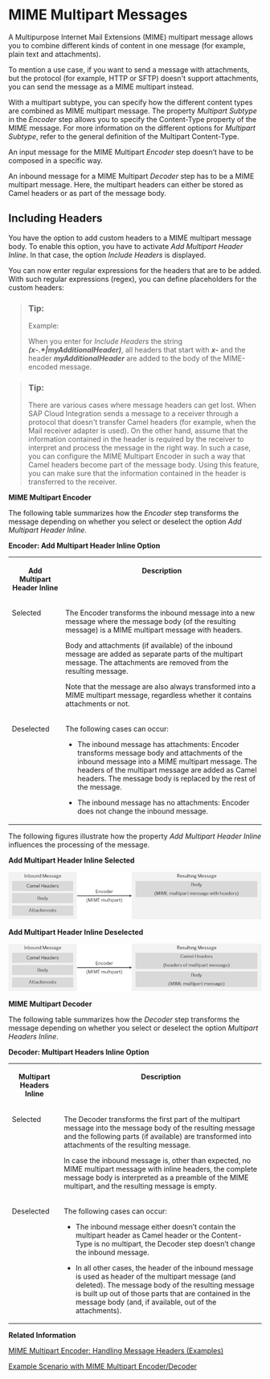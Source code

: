 <!-- loio38165374a3b64ae9ba3e273a2742da1a -->

# MIME Multipart Messages



A Multipurpose Internet Mail Extensions \(MIME\) multipart message allows you to combine different kinds of content in one message \(for example, plain text and attachments\).

To mention a use case, if you want to send a message with attachments, but the protocol \(for example, HTTP or SFTP\) doesn't support attachments, you can send the message as a MIME multipart instead.

With a multipart subtype, you can specify how the different content types are combined as MIME multipart message. The property *Multipart Subtype* in the *Encoder* step allows you to specify the Content-Type property of the MIME message. For more information on the different options for *Multipart Subtype*, refer to the general definition of the Multipart Content-Type.

An input message for the MIME Multipart *Encoder* step doesn’t have to be composed in a specific way.

An inbound message for a MIME Multipart *Decoder* step has to be a MIME multipart message. Here, the multipart headers can either be stored as Camel headers or as part of the message body.



## Including Headers

You have the option to add custom headers to a MIME multipart message body. To enable this option, you have to activate *Add Multipart Header Inline*. In that case, the option *Include Headers* is displayed.

You can now enter regular expressions for the headers that are to be added. With such regular expressions \(regex\), you can define placeholders for the custom headers:

> ### Tip:  
> Example:
> 
> When you enter for *Include Headers* the string ***\(x-.\*|myAdditionalHeader\)***, all headers that start with ***x-*** and the header ***myAdditionalHeader*** are added to the body of the MIME-encoded message.

> ### Tip:  
> There are various cases where message headers can get lost. When SAP Cloud Integration sends a message to a receiver through a protocol that doesn't transfer Camel headers \(for example, when the Mail receiver adapter is used\). On the other hand, assume that the information contained in the header is required by the receiver to interpret and process the message in the right way. In such a case, you can configure the MIME Multipart Encoder in such a way that Camel headers become part of the message body. Using this feature, you can make sure that the information contained in the header is transferred to the receiver.

**MIME Multipart Encoder**

The following table summarizes how the *Encoder* step transforms the message depending on whether you select or deselect the option *Add Multipart Header Inline*.

**Encoder: Add Multipart Header Inline Option**


<table>
<tr>
<th valign="top">

Add Multipart Header Inline



</th>
<th valign="top">

Description



</th>
</tr>
<tr>
<td valign="top">

Selected



</td>
<td valign="top">

The Encoder transforms the inbound message into a new message where the message body \(of the resulting message\) is a MIME multipart message with headers.

Body and attachments \(if available\) of the inbound message are added as separate parts of the multipart message. The attachments are removed from the resulting message.

Note that the message are also always transformed into a MIME multipart message, regardless whether it contains attachments or not.



</td>
</tr>
<tr>
<td valign="top">

Deselected



</td>
<td valign="top">

The following cases can occur:

-   The inbound message has attachments: Encoder transforms message body and attachments of the inbound message into a MIME multipart message. The headers of the multipart message are added as Camel headers. The message body is replaced by the rest of the message.

-   The inbound message has no attachments: Encoder does not change the inbound message.




</td>
</tr>
</table>

The following figures illustrate how the property *Add Multipart Header Inline* influences the processing of the message.

   
  
**Add Multipart Header Inline Selected**

 ![](images/MIME_Multipart_Encoder_-_selected_5da7b8c.png "Add Multipart Header Inline Selected") 

   
  
**Add Multipart Header Inline Deselected**

 ![](images/MIME_Multipart_Encoder_-_deselected_d2417ef.png "Add Multipart Header Inline Deselected") 

**MIME Multipart Decoder**

The following table summarizes how the *Decoder* step transforms the message depending on whether you select or deselect the option *Multipart Headers Inline*.

**Decoder: Multipart Headers Inline Option**


<table>
<tr>
<th valign="top">

Multipart Headers Inline



</th>
<th valign="top">

Description



</th>
</tr>
<tr>
<td valign="top">

Selected



</td>
<td valign="top">

The Decoder transforms the first part of the multipart message into the message body of the resulting message and the following parts \(if available\) are transformed into attachments of the resulting message.

In case the inbound message is, other than expected, no MIME multipart message with inline headers, the complete message body is interpreted as a preamble of the MIME multipart, and the resulting message is empty.



</td>
</tr>
<tr>
<td valign="top">

Deselected



</td>
<td valign="top">

The following cases can occur:

-   The inbound message either doesn’t contain the multipart header as Camel header or the Content-Type is no multipart, the Decoder step doesn’t change the inbound message.

-   In all other cases, the header of the inbound message is used as header of the multipart message \(and deleted\). The message body of the resulting message is built up out of those parts that are contained in the message body \(and, if available, out of the attachments\).




</td>
</tr>
</table>

**Related Information**  


[MIME Multipart Encoder: Handling Message Headers \(Examples\)](mime-multipart-encoder-handling-message-headers-examples-b446281.md "")

[Example Scenario with MIME Multipart Encoder/Decoder](example-scenario-with-mime-multipart-encoder-decoder-80baed3.md "")

